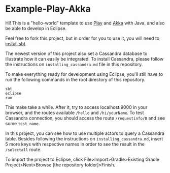 # Example-Play-Akka

Hi! This is a "hello-world" template to use [Play](https://www.playframework.com) and [Akka](https://akka.io/docs/) with Java, and also be able to develop in Eclipse.

Feel free to fork this project, but in order for you to use it, you will need to [install sbt](https://www.scala-sbt.org/download.html).

The newest version of this project also set a Cassandra database to illustrate how it can easily be integrated. To install Cassandra, please follow the instructions on `installing_cassandra.md` file in this repository.

To make everything ready for development using Eclipse, you'll still have to run the following commands in the root directory of this repository.

    sbt
    eclipse
    run

This make take a while. After it, try to access localhost:9000 in your browser, and the routes available `/hello` and `/hi/yourName`. To test Cassandra connection, you should access the route `/requestinfo/0` and see some `test_name`. 

In this project, you can see how to use multiple actors to query a Cassandra table. Besides following the instructions on `installing_cassandra.md`, insert 5 more keys with respective names in order to see the result in the `/selectall` route.

To import the project to Eclipse, click File>Import>Gradle>Existing Gradle Project>Next>Browse [the repository folder]>Finish.
